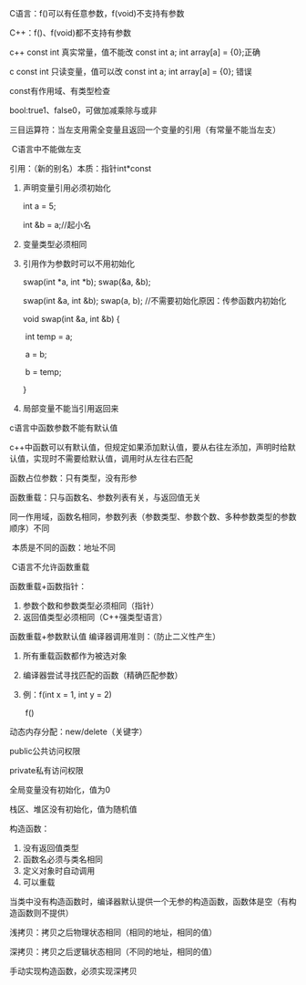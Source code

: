C语言：f()可以有任意参数，f(void)不支持有参数

C++：f()、f(void)都不支持有参数

c++ const int 真实常量，值不能改  const int a; int array[a] = {0};正确

c const int 只读变量，值可以改  const int a; int array[a] = {0}; 错误

const有作用域、有类型检查

bool:true1、false0，可做加减乘除与或非

三目运算符：当左支用需全变量且返回一个变量的引用（有常量不能当左支）

​			C语言中不能做左支

引用：（新的别名）本质：指针int*const

1. 声明变量引用必须初始化

   int a = 5;

   int &b = a;//起小名

2. 变量类型必须相同

3. 引用作为参数时可以不用初始化

   swap(int *a, int *b); swap(&a, &b);

   swap(int &a, int &b); swap(a, b); //不需要初始化原因：传参函数内初始化

   void swap(int &a, int &b) {

   ​	int temp = a;

   ​	a = b;

   ​	b = temp;

   }

4. 局部变量不能当引用返回来

c语言中函数参数不能有默认值

c++中函数可以有默认值，但规定如果添加默认值，要从右往左添加，声明时给默认值，实现时不需要给默认值，调用时从左往右匹配

函数占位参数：只有类型，没有形参

函数重载：只与函数名、参数列表有关，与返回值无关

​		   同一作用域，函数名相同，参数列表（参数类型、参数个数、多种参数类型的参数顺序）不同

​		   本质是不同的函数：地址不同

​		   C语言不允许函数重载

函数重载+函数指针：

1. 参数个数和参数类型必须相同（指针）
2. 返回值类型必须相同（C++强类型语言）

函数重载+参数默认值 编译器调用准则：（防止二义性产生）

1. 所有重载函数都作为被选对象

2. 编译器尝试寻找匹配的函数（精确匹配参数）

3. 例：f(int x = 1, int y = 2)

   ​        f()

动态内存分配：new/delete（关键字）

public公共访问权限

private私有访问权限

全局变量没有初始化，值为0

栈区、堆区没有初始化，值为随机值

构造函数：

1. 没有返回值类型
2. 函数名必须与类名相同
3. 定义对象时自动调用
4. 可以重载

当类中没有构造函数时，编译器默认提供一个无参的构造函数，函数体是空（有构造函数则不提供）

浅拷贝：拷贝之后物理状态相同（相同的地址，相同的值）

深拷贝：拷贝之后逻辑状态相同（不同的地址，相同的值）

手动实现构造函数，必须实现深拷贝